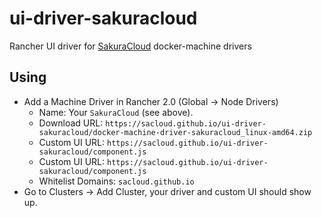 # ui-driver-sakuracloud
Rancher UI driver for [SakuraCloud](https://cloud.sakura.ad.jp) docker-machine drivers

## Using

* Add a Machine Driver in Rancher 2.0 (Global -> Node Drivers)
  * Name: Your `SakuraCloud` (see above).
  * Download URL: `https://sacloud.github.io/ui-driver-sakuracloud/docker-machine-driver-sakuracloud_linux-amd64.zip`
  * Custom UI URL: `https://sacloud.github.io/ui-driver-sakuracloud/component.js`
  * Custom UI URL: `https://sacloud.github.io/ui-driver-sakuracloud/component.js`
  * Whitelist Domains: `sacloud.github.io`
* Go to Clusters -> Add Cluster, your driver and custom UI should show up.
